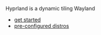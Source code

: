 
Hyprland is a dynamic tiling Wayland 
- [get started](https://itsfoss.com/hyprland/)
- [pre-configured distros](https://itsfoss.com/hyprland-distros/)
